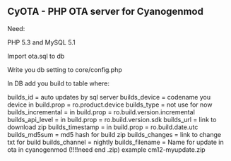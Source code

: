 CyOTA - PHP OTA server for Cyanogenmod
-
Need:

PHP 5.3 and MySQL 5.1 

Import ota.sql to db

Write you db setting to core/config.php

In DB add you build to table where:

builds_id           =     auto updates by sql server
builds_device       =     codename you device in build.prop = ro.product.device
builds_type         =     not use for now
builds_incremental  =     in build.prop = ro.build.version.incremental
builds_api_level    =     in build.prop  = ro.build.version.sdk
builds_url          =     link to download zip
builds_timestamp    =     in build.prop = ro.build.date.utc
builds_md5sum       =     md5 hash for build zip
builds_changes      =     link to change txt for build
builds_channel      =     nightly
builds_filename     =     Name for update in ota in cyanogenmod (!!!!need end .zip) example cm12-myupdate.zip
